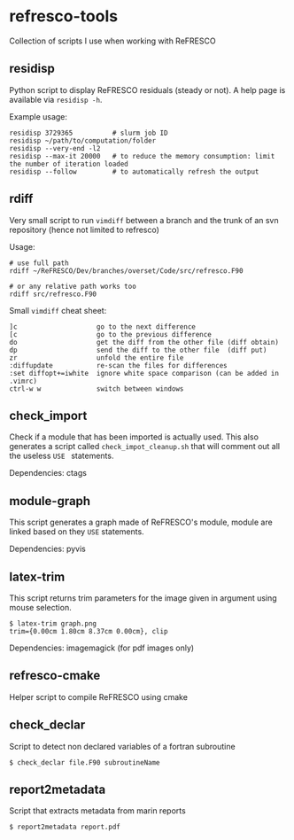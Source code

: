 # refresco-tools
Collection of scripts I use when working with ReFRESCO


## residisp
Python script to display ReFRESCO residuals (steady or not). A help page is available via `residisp -h`.

Example usage:
```
residisp 3729365          # slurm job ID
residisp ~/path/to/computation/folder
residisp --very-end -l2
residisp --max-it 20000   # to reduce the memory consumption: limit the number of iteration loaded
residisp --follow         # to automatically refresh the output
```

## rdiff
Very small script to run `vimdiff` between a branch and the trunk of an svn repository (hence not limited to refresco)

Usage:
```
# use full path
rdiff ~/ReFRESCO/Dev/branches/overset/Code/src/refresco.F90

# or any relative path works too
rdiff src/refresco.F90
```

Small `vimdiff` cheat sheet:
```
]c                    go to the next difference
[c                    go to the previous difference
do                    get the diff from the other file (diff obtain)
dp                    send the diff to the other file  (diff put)
zr                    unfold the entire file
:diffupdate           re-scan the files for differences
:set diffopt+=iwhite  ignore white space comparison (can be added in .vimrc)
ctrl-w w              switch between windows
```
 
## check\_import
Check if a module that has been imported is actually used.
This also generates a script called `check_impot_cleanup.sh` that will comment out all the useless `USE ` statements.

Dependencies: ctags

## module-graph
This script generates a graph made of ReFRESCO's module, module are linked based on they `USE` statements.

Dependencies: pyvis

## latex-trim
This script returns trim parameters for the image given in argument using mouse selection.

```
$ latex-trim graph.png
trim={0.00cm 1.80cm 8.37cm 0.00cm}, clip
```

Dependencies: imagemagick (for pdf images only)

## refresco-cmake
Helper script to compile ReFRESCO using cmake

## check\_declar
Script to detect non declared variables of a fortran subroutine

```
$ check_declar file.F90 subroutineName
```

## report2metadata
Script that extracts metadata from marin reports
```
$ report2metadata report.pdf
```

